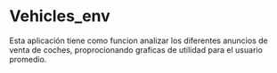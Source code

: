 # Vehicles_env
 
 Esta aplicación tiene como funcion analizar los diferentes anuncios de venta de coches, proprocionando graficas de utilidad para el usuario promedio. 
